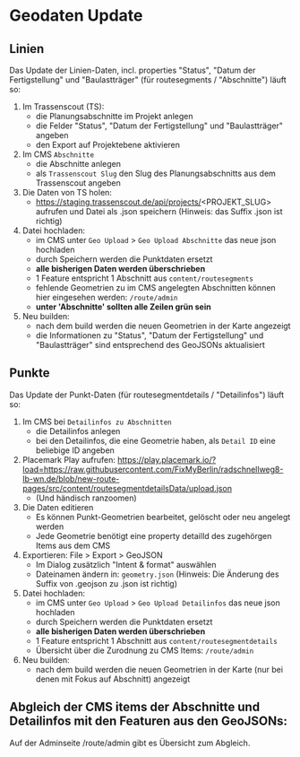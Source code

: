 # Geodaten Update

## Linien

Das Update der Linien-Daten, incl. properties "Status", "Datum der Fertigstellung" und "Baulastträger" (für routesegments / "Abschnitte") läuft so:

1. Im Trassenscout (TS):
   - die Planungsabschnitte im Projekt anlegen
   - die Felder "Status", "Datum der Fertigstellung" und "Baulastträger" angeben
   - den Export auf Projektebene aktivieren
2. Im CMS `Abschnitte`
   - die Abschnitte anlegen
   - als `Trassenscout Slug` den Slug des Planungsabschnitts aus dem Trassenscout angeben
3. Die Daten von TS holen:
   - https://staging.trassenscout.de/api/projects/<PROJEKT_SLUG> aufrufen und Datei als .json speichern (Hinweis: das Suffix .json ist richtig)
4. Datei hochladen:
   - im CMS unter `Geo Upload` > `Geo Upload Abschnitte` das neue json hochladen
   - durch Speichern werden die Punktdaten ersetzt
   - **alle bisherigen Daten werden überschrieben**
   - 1 Feature entspricht 1 Abschnitt aus `content/routesegments`
   - fehlende Geometrien zu im CMS angelegten Abschnitten können hier eingesehen werden: `/route/admin`
   - **unter 'Abschnitte' sollten alle Zeilen grün sein**
5. Neu builden:
   - nach dem build werden die neuen Geometrien in der Karte angezeigt
   - die Informationen zu "Status", "Datum der Fertigstellung" und "Baulastträger" sind entsprechend des GeoJSONs aktualisiert

## Punkte

Das Update der Punkt-Daten (für routesegmentdetails / "Detailinfos") läuft so:

1. Im CMS bei `Detailinfos zu Abschnitten`
   - die Detailinfos anlegen
   - bei den Detailinfos, die eine Geometrie haben, als `Detail ID` eine beliebige ID angeben
2. Placemark Play aufrufen: https://play.placemark.io/?load=https://raw.githubusercontent.com/FixMyBerlin/radschnellweg8-lb-wn.de/blob/new-route-pages/src/content/routesegmentdetailsData/upload.json
   - (Und händisch ranzoomen)
3. Die Daten editieren
   - Es können Punkt-Geometrien bearbeitet, gelöscht oder neu angelegt werden
   - Jede Geometrie benötigt eine property detailId des zugehörgen Items aus dem CMS
4. Exportieren: File > Export > GeoJSON
   - Im Dialog zusätzlich "Intent & format" auswählen
   - Dateinamen ändern in: `geometry.json` (Hinweis: Die Änderung des Suffix von .geojson zu .json ist richtig)
5. Datei hochladen:
   - im CMS unter `Geo Upload` > `Geo Upload Detailinfos` das neue json hochladen
   - durch Speichern werden die Punktdaten ersetzt
   - **alle bisherigen Daten werden überschrieben**
   - 1 Feature entspricht 1 Abschnitt aus `content/routesegmentdetails`
   - Übersicht über die Zurodnung zu CMS Items: `/route/admin`
6. Neu builden:
   - nach dem build werden die neuen Geometrien in der Karte (nur bei denen mit Fokus auf Abschnitt) angezeigt

## Abgleich der CMS items der Abschnitte und Detailinfos mit den Featuren aus den GeoJSONs:

Auf der Adminseite /route/admin gibt es Übersicht zum Abgleich.
